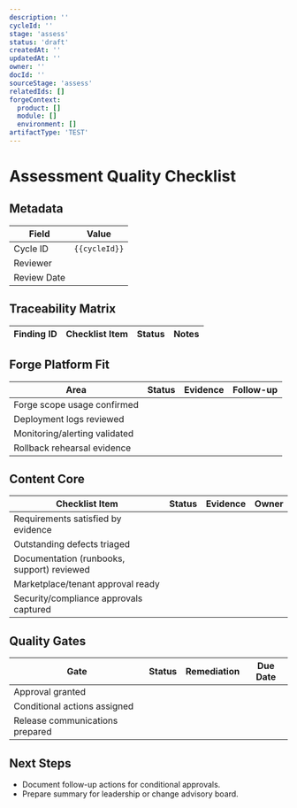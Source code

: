 ```yaml
---
description: ''
cycleId: ''
stage: 'assess'
status: 'draft'
createdAt: ''
updatedAt: ''
owner: ''
docId: ''
sourceStage: 'assess'
relatedIds: []
forgeContext:
  product: []
  module: []
  environment: []
artifactType: 'TEST'
---
```


# Assessment Quality Checklist

## Metadata
| Field | Value |
| --- | --- |
| Cycle ID | `{{cycleId}}` |
| Reviewer |  |
| Review Date |  |

## Traceability Matrix
| Finding ID | Checklist Item | Status | Notes |
| --- | --- | --- | --- |

## Forge Platform Fit
| Area | Status | Evidence | Follow-up |
| --- | --- | --- | --- |
| Forge scope usage confirmed |  |  |  |
| Deployment logs reviewed |  |  |  |
| Monitoring/alerting validated |  |  |  |
| Rollback rehearsal evidence |  |  |  |

## Content Core
| Checklist Item | Status | Evidence | Owner |
| --- | --- | --- | --- |
| Requirements satisfied by evidence |  |  |  |
| Outstanding defects triaged |  |  |  |
| Documentation (runbooks, support) reviewed |  |  |  |
| Marketplace/tenant approval ready |  |  |  |
| Security/compliance approvals captured |  |  |  |

## Quality Gates
| Gate | Status | Remediation | Due Date |
| --- | --- | --- | --- |
| Approval granted |  |  |  |
| Conditional actions assigned |  |  |  |
| Release communications prepared |  |  |  |

## Next Steps
- Document follow-up actions for conditional approvals.
- Prepare summary for leadership or change advisory board.
